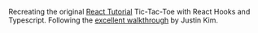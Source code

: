 Recreating the original <a href="https://reactjs.org/tutorial/tutorial.html">React Tutorial</a> Tic-Tac-Toe with React Hooks and Typescript.
Following the <a href="https://www.youtube.com/watch?v=Fuz8GTctT5o">excellent walkthrough</a> by Justin Kim.
